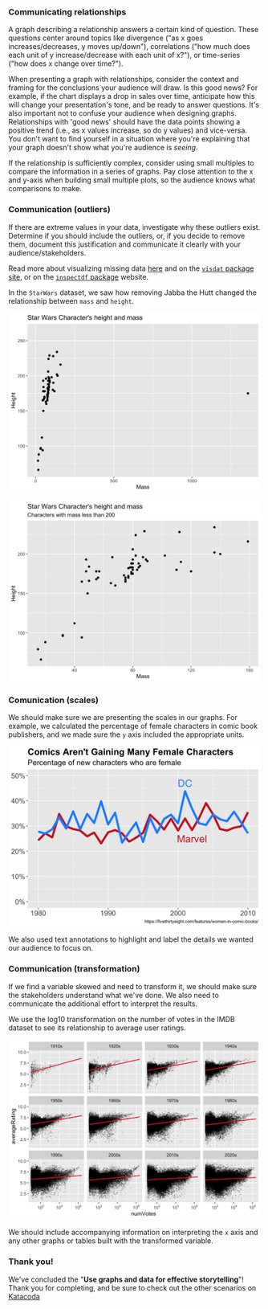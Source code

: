 ### Communicating relationships

A graph describing a relationship answers a certain kind of question. These questions center around topics like divergence ("as x goes increases/decreases, y moves up/down"), correlations ("how much does each unit of y increase/decrease with each unit of x?"), or time-series ("how does x change over time?").

When presenting a graph with relationships, consider the context and framing for the conclusions your audience will draw. Is this good news? For example, if the chart displays a drop in sales over time, anticipate how this will change your presentation's tone, and be ready to answer questions. It's also important not to confuse your audience when designing graphs. Relationships with 'good news' should have the data points showing a positive trend (i.e., as x values increase, so do y values) and vice-versa. You don't want to find yourself in a situation where you're explaining that your graph doesn't show what you're audience is *seeing*.

If the relationship is sufficiently complex, consider using small multiples to compare the information in a series of graphs. Pay close attention to the x and y-axis when building small multiple plots, so the audience knows what comparisons to make.  

### Communication (outliers)

If there are extreme values in your data, investigate why these outliers exist. Determine if you should include the outliers, or, if you decide to remove them, document this justification and communicate it clearly with your audience/stakeholders. 

Read more about visualizing missing data [here](http://naniar.njtierney.com/articles/naniar-visualisation.html) and on the [`visdat` package site](https://docs.ropensci.org/visdat/), or on the [`inspectdf` package](https://github.com/alastairrushworth/inspectdf) website.

In the `StarWars` dataset, we saw how removing Jabba the Hutt changed the relationship between `mass` and `height`.


![](https://github.com/mjfrigaard/katacoda-scenarios/blob/master/03-effective-storytelling/docs/img/gg_step13_scatter_01-1.png?raw=true)


![](https://github.com/mjfrigaard/katacoda-scenarios/blob/master/03-effective-storytelling/docs/img/gg_step13_scatter_02-1.png?raw=true)


### Comunication (scales)

We should make sure we are presenting the scales in our graphs. For example, we calculated the percentage of female characters in comic book publishers, and we made sure the `y` axis included the appropriate units. 

![](https://github.com/mjfrigaard/katacoda-scenarios/blob/master/03-effective-storytelling/docs/img/gg_step16_line_02-1.png?raw=true)


We also used text annotations to highlight and label the details we wanted our audience to focus on.

### Communication (transformation)

If we find a variable skewed and need to transform it, we should make sure the stakeholders understand what we've done. We also need to communicate the additional effort to interpret the results.

We use the log10 transformation on the number of votes in the IMDB dataset to see its relationship to average user ratings. 


![](https://github.com/mjfrigaard/katacoda-scenarios/blob/master/03-effective-storytelling/docs/img/gg_step20_facet_03-1.png?raw=true)

We should include accompanying information on interpreting the `x` axis and any other graphs or tables built with the transformed variable.

### Thank you!

We've concluded the "**Use graphs and data for effective storytelling**"! Thank you for completing, and be sure to check out the other scenarios on [Katacoda](https://www.katacoda.com/)

